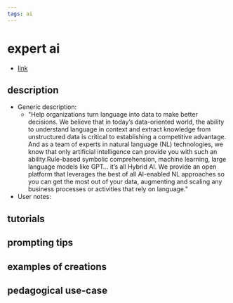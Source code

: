 ```yaml
---
tags: ai 
---
```



# expert ai


* [link](https://www.expert.ai/about-us/?)

## description
* Generic description: 
    * "Help organizations turn language into data to make better decisions. We believe that in today’s data-oriented world, the ability to understand language in context and extract knowledge from unstructured data is critical to establishing a competitive advantage. And as a team of experts in natural language (NL) technologies, we know that only artificial intelligence can provide you with such an ability.Rule-based symbolic comprehension, machine learning, large language models like GPT… it’s all Hybrid AI. We provide an open platform that leverages the best of all AI-enabled NL approaches so you can get the most out of your data, augmenting and scaling any business processes or activities that rely on language."
* User notes:

## tutorials

## prompting tips

## examples of creations 

## pedagogical use-case 
